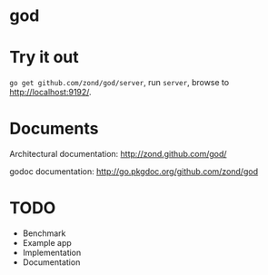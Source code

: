 god
===

# Try it out

<code>go get github.com/zond/god/server</code>, run <code>server</code>, browse to <a href="http://localhost:9192/">http://localhost:9192/</a>.

# Documents

Architectural documentation: http://zond.github.com/god/

godoc documentation: http://go.pkgdoc.org/github.com/zond/god

# TODO

* Benchmark
* Example app
 * Implementation
 * Documentation
